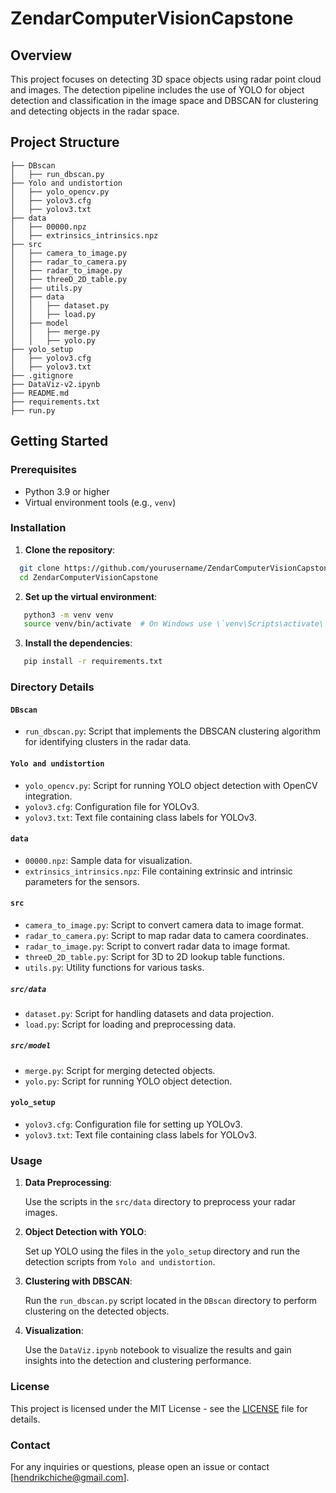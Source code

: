 
# ZendarComputerVisionCapstone

## Overview

This project focuses on detecting 3D space objects using radar point cloud and images. The detection pipeline includes the use of YOLO for object detection and classification in the image space and DBSCAN for clustering and detecting objects in the radar space.

## Project Structure

```plaintext
├── DBscan
│   ├── run_dbscan.py
├── Yolo and undistortion
│   ├── yolo_opencv.py
│   ├── yolov3.cfg
│   ├── yolov3.txt
├── data
│   ├── 00000.npz
│   ├── extrinsics_intrinsics.npz
├── src
│   ├── camera_to_image.py
│   ├── radar_to_camera.py
│   ├── radar_to_image.py
│   ├── threeD_2D_table.py
│   ├── utils.py
│   ├── data
│   │   ├── dataset.py
│   │   ├── load.py
│   ├── model
│   │   ├── merge.py
│   │   ├── yolo.py
├── yolo_setup
│   ├── yolov3.cfg
│   ├── yolov3.txt
├── .gitignore
├── DataViz-v2.ipynb
├── README.md
├── requirements.txt
├── run.py
```

## Getting Started

### Prerequisites

- Python 3.9 or higher
- Virtual environment tools (e.g., `venv`)

### Installation

1. **Clone the repository**:

```sh
  git clone https://github.com/yourusername/ZendarComputerVisionCapstone.git
  cd ZendarComputerVisionCapstone
```

2. **Set up the virtual environment**:

```sh
   python3 -m venv venv
   source venv/bin/activate  # On Windows use \`venv\Scripts\activate\`
```

3. **Install the dependencies**:

```sh
   pip install -r requirements.txt
```

### Directory Details

#### `DBscan`

- `run_dbscan.py`: Script that implements the DBSCAN clustering algorithm for identifying clusters in the radar data.

#### `Yolo and undistortion`

- `yolo_opencv.py`: Script for running YOLO object detection with OpenCV integration.
- `yolov3.cfg`: Configuration file for YOLOv3.
- `yolov3.txt`: Text file containing class labels for YOLOv3.

#### `data`

- `00000.npz`: Sample data for visualization.
- `extrinsics_intrinsics.npz`: File containing extrinsic and intrinsic parameters for the sensors.

#### `src`

- `camera_to_image.py`: Script to convert camera data to image format.
- `radar_to_camera.py`: Script to map radar data to camera coordinates.
- `radar_to_image.py`: Script to convert radar data to image format.
- `threeD_2D_table.py`: Script for 3D to 2D lookup table functions.
- `utils.py`: Utility functions for various tasks.

##### `src/data`

- `dataset.py`: Script for handling datasets and data projection.
- `load.py`: Script for loading and preprocessing data.

##### `src/model`

- `merge.py`: Script for merging detected objects.
- `yolo.py`: Script for running YOLO object detection.

#### `yolo_setup`

- `yolov3.cfg`: Configuration file for setting up YOLOv3.
- `yolov3.txt`: Text file containing class labels for YOLOv3.

### Usage

1. **Data Preprocessing**:

   Use the scripts in the `src/data` directory to preprocess your radar images.

2. **Object Detection with YOLO**:

   Set up YOLO using the files in the `yolo_setup` directory and run the detection scripts from `Yolo and undistortion`.

3. **Clustering with DBSCAN**:

   Run the `run_dbscan.py` script located in the `DBscan` directory to perform clustering on the detected objects.

4. **Visualization**:

   Use the `DataViz.ipynb` notebook to visualize the results and gain insights into the detection and clustering performance.

### License

This project is licensed under the MIT License - see the [LICENSE](LICENSE) file for details.

### Contact

For any inquiries or questions, please open an issue or contact [hendrikchiche@gmail.com].
